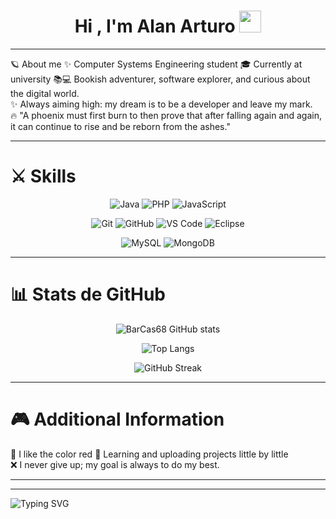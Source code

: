 <h1 align="center"><b>Hi , I'm Alan Arturo </b><img src="https://media.giphy.com/media/hvRJCLFzcasrR4ia7z/giphy.gif" width="35"></h1>

---

🪐 About me
✨ Computer Systems Engineering student
🎓 Currently at university
📚💻 Bookish adventurer, software explorer, and curious about the digital world. <br>
✨ Always aiming high: my dream is to be a developer and leave my mark. <br>
🔥 "A phoenix must first burn to then prove that after falling again and again, it can continue to rise and be reborn from the ashes."

---

# ⚔️ Skills
<div align="center">

<!-- Lenguajes -->
![Java](https://img.shields.io/badge/Java-ED8B00?style=for-the-badge&logo=openjdk&logoColor=white)
![PHP](https://img.shields.io/badge/PHP-777BB4?style=for-the-badge&logo=php&logoColor=white)
![JavaScript](https://img.shields.io/badge/JavaScript-F7DF1E?style=for-the-badge&logo=javascript&logoColor=black)

<!-- Herramientas -->
![Git](https://img.shields.io/badge/Git-F05032?style=for-the-badge&logo=git&logoColor=white)
![GitHub](https://img.shields.io/badge/GitHub-181717?style=for-the-badge&logo=github&logoColor=white)
![VS Code](https://img.shields.io/badge/VS%20Code-007ACC?style=for-the-badge&logo=visualstudiocode&logoColor=white)
![Eclipse](https://img.shields.io/badge/Eclipse-2C2255?style=for-the-badge&logo=eclipse&logoColor=white)

<!-- Bases de datos -->

![MySQL](https://img.shields.io/badge/MySQL-4479A1?style=for-the-badge&logo=mysql&logoColor=white)
![MongoDB](https://img.shields.io/badge/MongoDB-47A248?style=for-the-badge&logo=mongodb&logoColor=white)

</div>

---

# 📊 Stats de GitHub
<div align="center">

![BarCas68 GitHub stats](https://github-readme-stats.vercel.app/api?username=BarCas68&show_icons=true&theme=radical&count_private=true)  

![Top Langs](https://github-readme-stats.vercel.app/api/top-langs/?username=BarCas68&layout=compact&theme=radical)  

![GitHub Streak](https://streak-stats.demolab.com?user=BarCas68&theme=radical&hide_border=false)  

</div>

---

# 🎮 Additional Information
🔴 I like the color red
🚀 Learning and uploading projects little by little
<br>
❌  I never give up; my goal is always to do my best.

---


---

<!-- Footer animado -->
![Typing SVG](https://readme-typing-svg.demolab.com?font=Fira+Code&duration=3000&pause=1000&color=FF0000&center=true&vCenter=true&multiline=true&width=800&lines=Thank+you+for+visiting+my+profile!⭐;)

